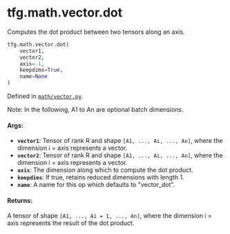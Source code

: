 <div itemscope itemtype="http://developers.google.com/ReferenceObject">
<meta itemprop="name" content="tfg.math.vector.dot" />
<meta itemprop="path" content="Stable" />
</div>

# tfg.math.vector.dot

Computes the dot product between two tensors along an axis.

``` python
tfg.math.vector.dot(
    vector1,
    vector2,
    axis=-1,
    keepdims=True,
    name=None
)
```



Defined in [`math/vector.py`](https://cs.corp.google.com/#piper///depot/google3/third_party/py/tensorflow_graphics/math/vector.py).

<!-- Placeholder for "Used in" -->

Note:
  In the following, A1 to An are optional batch dimensions.

#### Args:

* <b>`vector1`</b>: Tensor of rank R and shape `[A1, ..., Ai, ..., An]`, where the
    dimension i = axis represents a vector.
* <b>`vector2`</b>: Tensor of rank R and shape `[A1, ..., Ai, ..., An]`, where the
    dimension i = axis represents a vector.
* <b>`axis`</b>: The dimension along which to compute the dot product.
* <b>`keepdims`</b>: If true, retains reduced dimensions with length 1.
* <b>`name`</b>: A name for this op which defaults to "vector_dot".


#### Returns:

A tensor of shape `[A1, ..., Ai = 1, ..., An]`, where the dimension i = axis
represents the result of the dot product.